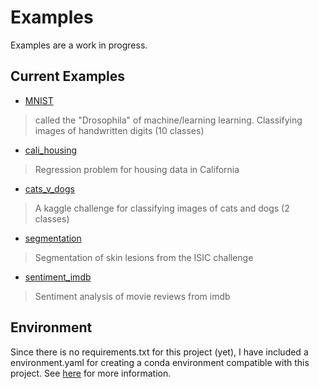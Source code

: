 # Examples

Examples are a work in progress.

## Current Examples
 - [MNIST](./mnist/README.md)
 > called the "Drosophila" of machine/learning learning. Classifying images of handwritten digits (10 classes)
 - [cali_housing](./cali_housing/README.md)
 > Regression problem for housing data in California
 - [cats_v_dogs](./cats_v_dogs/README.md)
 > A kaggle challenge for classifying images of cats and dogs (2 classes)
 - [segmentation](./segmentation/README.md)
 > Segmentation of skin lesions from the ISIC challenge
 - [sentiment_imdb](./sentiment_imdb/README.md)
 > Sentiment analysis of movie reviews from imdb

## Environment
Since there is no requirements.txt for this project (yet), I have included a environment.yaml for creating a conda environment compatible with this project. See [here](./environment/README.md) for more information.